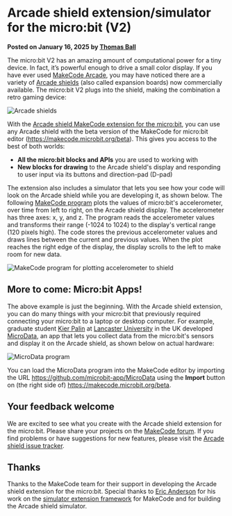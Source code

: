 # Arcade shield extension/simulator for the micro:bit (V2)

**Posted on January 16, 2025 by [Thomas Ball](https://github.com/thomasjball)**

The micro:bit V2 has an amazing amount of computational power for a tiny device. In fact, it’s powerful enough to drive a small color display. If you have ever used [MakeCode Arcade](https://arcade.makecode.com/), you may have noticed there are a variety of [Arcade shields](https://makecode.com/blog/microbit/arcade-shield) (also called expansion boards) now commercially available. The micro:bit V2 plugs into the shield, making the combination a retro gaming device:

![Arcade shields](/static/blog/microbit/arcadeshield-ext-sim/arcadeshields.png)

With the [Arcade shield MakeCode extension for the micro:bit](https://makecode.microbit.org/pkg/microbit-apps/arcadeshield), you can use any Arcade shield with the beta version of the MakeCode for micro:bit editor (https://makecode.microbit.org/beta). This gives you access to the best of both worlds:
-	**All the micro:bit blocks and APIs** you are used to working with
-	**New blocks for drawing** to the Arcade shield's display and responding to user input via its buttons and direction-pad (D-pad)

The extension also includes a simulator that lets you see how your code will look on the Arcade shield while you are developing it, as shown below. The following [MakeCode program](https://makecode.microbit.org/beta/#pub:S82867-73191-89330-76938) plots the values of micro:bit's accelerometer, over time from left to right, on the Arcade shield display. The accelerometer has three axes: x, y, and z. The program reads the accelerometer values and transforms their range (-1024 to 1024) to the display's vertical range (120 pixels high).  The code stores the previous accelerometer values and draws lines between the current and previous values. When the plot reaches the right edge of the display, the display scrolls to the left to make room for new data.

![MakeCode program for plotting accelerometer to shield](/static/blog/microbit/arcadeshield-ext-sim/plot-accelerometer.png)

## More to come: Micro:bit Apps!

The above example is just the beginning. With the Arcade shield extension, you can do many things with your micro:bit that previously required connecting your micro:bit to a laptop or desktop computer. For example, graduate student [Kier Palin](https://github.com/kierpalin) at [Lancaster University](https://www.lancaster.ac.uk/) in the UK developed [MicroData](https://github.com/microbit-app/MicroData), 
an app that lets you collect data from the micro:bit's sensors and display it on the Arcade shield, as shown below on actual hardware:

![MicroData program](/static/blog/microbit/arcadeshield-ext-sim/microdata.png)

You can load the MicroData program into the MakeCode editor by importing the URL https://github.com/microbit-app/MicroData using the **Import** button on (the right side of) https://makecode.microbit.org/beta.

## Your feedback welcome

We are excited to see what you create with the Arcade shield extension for the micro:bit. Please share your projects on the [MakeCode forum](https://forum.makecode.com/). If you find problems or have suggestions for new features, please visit the [Arcade shield issue tracker](https://github.com/microbit-apps/arcadeshield/issues).

## Thanks

Thanks to the MakeCode team for their support in developing the Arcade shield extension for the micro:bit. Special thanks to [Eric Anderson](https://github.com/eanders-ms) for his work on the [simulator extension framework](https://github.com/microsoft/pxt-simx-sample) for MakeCode and for building the Arcade shield simulator.





